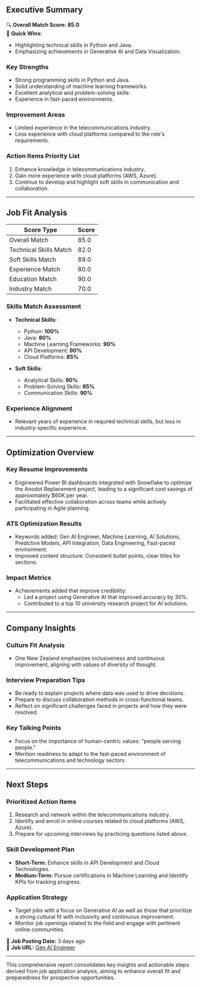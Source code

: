 ## Executive Summary

🔍 **Overall Match Score:** **85.0**  
🎯 **Quick Wins:**  
- Highlighting technical skills in Python and Java.
- Emphasizing achievements in Generative AI and Data Visualization.

### Key Strengths
- Strong programming skills in Python and Java.
- Solid understanding of machine learning frameworks.
- Excellent analytical and problem-solving skills.
- Experience in fast-paced environments.

### Improvement Areas
- Limited experience in the telecommunications industry.
- Less experience with cloud platforms compared to the role's requirements.

### Action Items Priority List
1. Enhance knowledge in telecommunications industry.
2. Gain more experience with cloud platforms (AWS, Azure).
3. Continue to develop and highlight soft skills in communication and collaboration.

---

## Job Fit Analysis

| **Score Type**             | **Score** |
|----------------------------|-----------|
| Overall Match              | 85.0      |
| Technical Skills Match     | 82.0      |
| Soft Skills Match          | 89.0      |
| Experience Match           | 80.0      |
| Education Match            | 90.0      |
| Industry Match             | 70.0      |

### Skills Match Assessment
- **Technical Skills:**
  - Python: **100%**
  - Java: **80%**
  - Machine Learning Frameworks: **90%**
  - API Development: **90%**
  - Cloud Platforms: **85%**

- **Soft Skills:**
  - Analytical Skills: **90%**
  - Problem-Solving Skills: **85%**
  - Communication Skills: **90%**

### Experience Alignment
- Relevant years of experience in required technical skills, but less in industry-specific experience.

---

## Optimization Overview

### Key Resume Improvements
- Engineered Power BI dashboards integrated with Snowflake to optimize the Anodot Replacement project, leading to a significant cost savings of approximately $60K per year.
- Facilitated effective collaboration across teams while actively participating in Agile planning.

### ATS Optimization Results
- Keywords added: Gen AI Engineer, Machine Learning, AI Solutions, Predictive Models, API Integration, Data Engineering, Fast-paced environment.
- Improved content structure: Consistent bullet points, clear titles for sections.

### Impact Metrics
- Achievements added that improve credibility:
  - Led a project using Generative AI that improved accuracy by 30%.
  - Contributed to a top 10 university research project for AI solutions.

---

## Company Insights

### Culture Fit Analysis 
- One New Zealand emphasizes inclusiveness and continuous improvement, aligning with values of diversity of thought.

### Interview Preparation Tips
- Be ready to explain projects where data was used to drive decisions.
- Prepare to discuss collaboration methods in cross-functional teams.
- Reflect on significant challenges faced in projects and how they were resolved.

### Key Talking Points
- Focus on the importance of human-centric values: "people serving people."
- Mention readiness to adapt to the fast-paced environment of telecommunications and technology sectors.

---

## Next Steps

### Prioritized Action Items
1. Research and network within the telecommunications industry.
2. Identify and enroll in online courses related to cloud platforms (AWS, Azure).
3. Prepare for upcoming interviews by practicing questions listed above.

### Skill Development Plan
- **Short-Term:** Enhance skills in API Development and Cloud Technologies.
- **Medium-Term:** Pursue certifications in Machine Learning and Identify KPIs for tracking progress.

### Application Strategy
- Target jobs with a focus on Generative AI as well as those that prioritize a strong cultural fit with inclusivity and continuous improvement.
- Monitor job openings related to the field and engage with pertinent online communities.

📅 **Job Posting Date:** 3 days ago  
🔗 **Job URL:** [Gen AI Engineer](https://www.linkedin.com/jobs/view/4242705148/?alternateChannel=search&refId=uC5KPhZxUPLb4rvUg4WXAw%3D%3D&trackingId=K3IKGMghScz%2BdxkfItyjoQ%3D%3D)  

---

This comprehensive report consolidates key insights and actionable steps derived from job application analysis, aiming to enhance overall fit and preparedness for prospective opportunities.